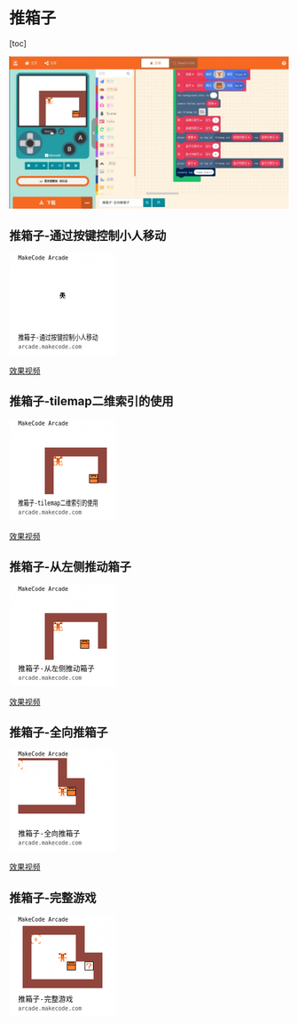 # 推箱子

[toc]

![](./image/Arcade编程积木.png)



## 推箱子-通过按键控制小人移动





![](1.推箱子-通过按键控制小人移动/arcade-推箱子-通过按键控制小人移动.png)

[效果视频](https://www.bilibili.com/video/av82551127?p=9)



## 推箱子-tilemap二维索引的使用



![](2.推箱子-tilemap二维索引的使用/arcade-推箱子-tilemap二维索引的使用.png)

[效果视频](https://www.bilibili.com/video/av82551127?p=10)



## 推箱子-从左侧推动箱子

![推箱子-从左侧推动箱子](3.推箱子-从左侧推动箱子/arcade-推箱子-从左侧推动箱子.png)

[效果视频](https://www.bilibili.com/video/av82551127?p=11)



## 推箱子-全向推箱子

![推箱子-全向推箱子](4.推箱子-全向推箱子/arcade-推箱子-全向推箱子.png)

[效果视频](https://www.bilibili.com/video/av82551127?p=12)

## 推箱子-完整游戏

![推箱子-完整游戏](5.推箱子-完整游戏/arcade-推箱子-完整游戏.png)